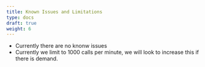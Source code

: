 ```yaml
---
title: Known Issues and Limitations
type: docs
draft: true
weight: 6
---
```

* Currently there are no knonw issues
* Currently we limit to 1000 calls per minute, we will look to increase this if there is demand.